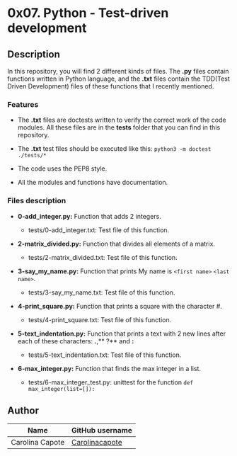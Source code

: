 # 0x07. Python - Test-driven development

## Description

In this repository, you will find 2 different kinds of files. The **.py** files contain functions written in Python language, and the **.txt** files contain the TDD(Test Driven Development) files of these functions that I recently mentioned.

### Features

- The **.txt** files are doctests written to verify the correct work of the code modules. All these files are in the **tests** folder that you can find in this repository.

- The **.txt** test files should be executed like this: `python3 -m doctest ./tests/*`

- The code uses the PEP8 style.

- All the modules and functions have documentation.

### Files description

- **0-add_integer.py:**
Function that adds 2 integers.
	 - tests/0-add_integer.txt: Test file of this function.

- **2-matrix_divided.py:**
Function that divides all elements of a matrix.
	 - tests/2-matrix_divided.txt: Test file of this function.

- **3-say_my_name.py:**
Function that prints My name is `<first name>` `<last name>`.
	 - tests/3-say_my_name.txt: Test file of this function.

- **4-print_square.py:**
Function that prints a square with the character #.
	 - tests/4-print_square.txt: Test file of this function.

- **5-text_indentation.py:**
Function that prints a text with 2 new lines after each of these characters: **.**,** ?** and **:**
	 - tests/5-text_indentation.txt: Test file of this function.

- **6-max_integer.py:**
Function that finds the max integer in a list.
	 - tests/6-max_integer_test.py: unittest for the function `def max_integer(list=[]):`

## Author

| Name | GitHub username |
| ------ | ------ |
| Carolina Capote | [Carolinacapote](https://github.com/Carolinacapote) |
